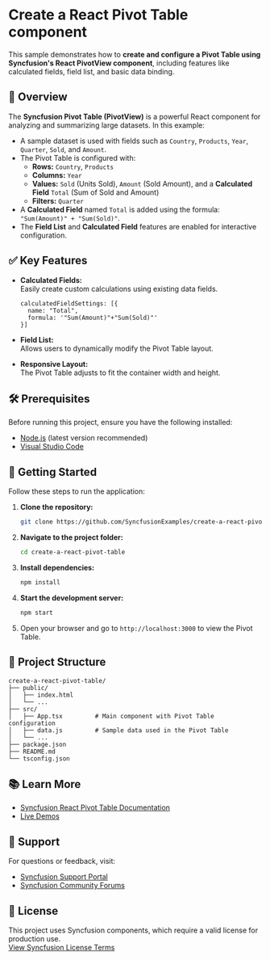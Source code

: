 # Create a React Pivot Table component

This sample demonstrates how to **create and configure a Pivot Table using Syncfusion's React PivotView component**, including features like calculated fields, field list, and basic data binding.

## 📖 Overview

The **Syncfusion Pivot Table (PivotView)** is a powerful React component for analyzing and summarizing large datasets. In this example:

- A sample dataset is used with fields such as `Country`, `Products`, `Year`, `Quarter`, `Sold`, and `Amount`.
- The Pivot Table is configured with:
  - **Rows:** `Country`, `Products`
  - **Columns:** `Year`
  - **Values:** `Sold` (Units Sold), `Amount` (Sold Amount), and a **Calculated Field** `Total` (Sum of Sold and Amount)
  - **Filters:** `Quarter`
- A **Calculated Field** named `Total` is added using the formula: `"Sum(Amount)" + "Sum(Sold)"`.
- The **Field List** and **Calculated Field** features are enabled for interactive configuration.

## ✅ Key Features

- **Calculated Fields:**  
  Easily create custom calculations using existing data fields.
  ```tsx
  calculatedFieldSettings: [{
    name: "Total",
    formula: '"Sum(Amount)"+"Sum(Sold)"'
  }]
  ```

- **Field List:**  
  Allows users to dynamically modify the Pivot Table layout.

- **Responsive Layout:**  
  The Pivot Table adjusts to fit the container width and height.

## 🛠 Prerequisites

Before running this project, ensure you have the following installed:

- [Node.js](https://nodejs.org/) (latest version recommended)
- [Visual Studio Code](https://code.visualstudio.com/)

## 🚀 Getting Started

Follow these steps to run the application:

1. **Clone the repository:**
   ```bash
   git clone https://github.com/SyncfusionExamples/create-a-react-pivot-table
   ```

2. **Navigate to the project folder:**
   ```bash
   cd create-a-react-pivot-table
   ```

3. **Install dependencies:**
   ```bash
   npm install
   ```

4. **Start the development server:**
   ```bash
   npm start
   ```

5. Open your browser and go to `http://localhost:3000` to view the Pivot Table.

## 📂 Project Structure

```
create-a-react-pivot-table/
├── public/
│   ├── index.html
│   └── ...
├── src/
│   ├── App.tsx         # Main component with Pivot Table configuration
│   ├── data.js         # Sample data used in the Pivot Table
│   └── ...
├── package.json
├── README.md
└── tsconfig.json
```

## 📚 Learn More

- [Syncfusion React Pivot Table Documentation](https://ej2.syncfusion.com/react/documentation/pivotview/getting-started/)
- [Live Demos](https://ej2.syncfusion.com/react/demos/#/bootstrap5/pivot-table/default)

## 💬 Support

For questions or feedback, visit:

- [Syncfusion Support Portal](https://support.syncfusion.com)
- [Syncfusion Community Forums](https://www.syncfusion.com/forums)

## 📜 License

This project uses Syncfusion components, which require a valid license for production use.  
[View Syncfusion License Terms](https://www.syncfusion.com/license/studio/22.2.5/syncfusion_essential_studio_eula.pdf)
